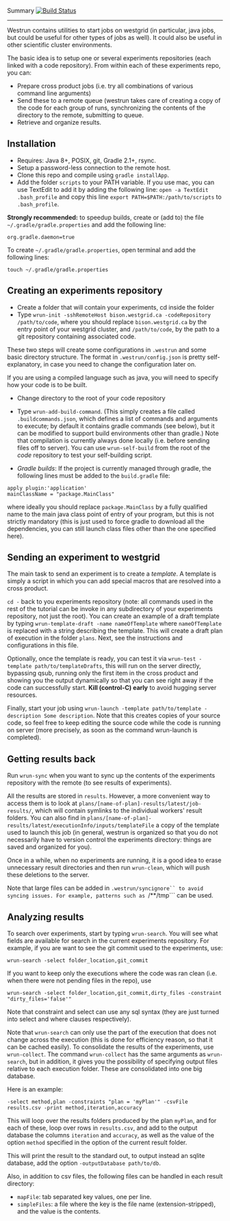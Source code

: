 Summary [![Build Status](https://travis-ci.org/alexandrebouchard/westrun.png?branch=master)](https://travis-ci.org/alexandrebouchard/westrun)

-------

Westrun contains utilities to start jobs on westgrid (in particular, java jobs, but could be useful for other types of jobs as well). It could also be useful in other 
scientific cluster environments.

The basic idea is to setup one or several experiments repositories (each linked with a
code repository). From within each of these experiments repo, you can:

- Prepare cross product jobs (i.e. try all combinations of various command line arguments)
- Send these to a remote queue (westrun takes care of creating a copy of the code for each group of runs, synchronizing the contents of the directory to the remote, submitting to queue.
- Retrieve and organize results.

Installation
------------

- Requires: Java 8+, POSIX, git, Gradle 2.1+, rsync.
- Setup a password-less connection to the remote host.
- Clone this repo and compile using ``gradle installApp``.
- Add the folder ``scripts`` to your PATH variable. If you use mac, you can use TextEdit to add it by adding the following line:
  ``open -a TextEdit .bash_profile`` and copy this line ``export PATH=$PATH:/path/to/scripts`` to ``.bash_profile``.


**Strongly recommended:** to speedup builds, create or (add to)  the file ``~/.gradle/gradle.properties`` and add the following line: 
```
org.gradle.daemon=true
```
To create ``~/.gradle/gradle.properties``, open terminal and add the following lines:
```
touch ~/.gradle/gradle.properties
```


Creating an experiments repository
----------------------------------

- Create a folder that will contain your experiments, cd inside the folder
- Type ``wrun-init -sshRemoteHost bison.westgrid.ca -codeRepository /path/to/code``, where you should replace ``bison.westgrid.ca`` by the entry point of your westgrid cluster, and ``/path/to/code``, by the path to a git repository containing associated code.

These two steps will create some configurations in ``.westrun`` and some basic directory structure. The format in ``.westrun/config.json`` is pretty self-explanatory, in case you need to change the configuration later on.

If you are using a compiled language such as java, you will need to specify how your code is to be built. 

- Change directory to the root of your code repository
- Type ``wrun-add-build-command``. (This simply creates a file called ``.buildcommands.json``, which defines a list of commands and arguments to execute; by default it contains gradle commands (see below), but it can be modified to support build environments other than gradle.) Note that compilation is currently always done locally (i.e. before sending files off to server). You can use ``wrun-self-build`` from the root of the *code* repository to test your self-building script.

- *Gradle builds*: If the project is currently managed through gradle, the following lines must be added to the ```build.gradle``` file: 

```
apply plugin:'application'
mainClassName = "package.MainClass"
```

where ideally you should replace ``package.MainClass`` by a fully qualified name to the main java class point of entry of your program, but this is not strictly mandatory (this is just used to force gradle to download all the dependencies, you can still launch class files other than the one specified here).

Sending an experiment to westgrid
---------------------------------

The main task to send an experiment is to create a *template*. A template is simply a script in which you can add special macros that are resolved into a cross product. 

``cd -`` back to you experiments repository (note: all commands used in the rest of the tutorial can be invoke in any subdirectory of your experiments repository, not just the root). You can create an example of a draft template by typing ``wrun-template-draft -name nameOfTemplate`` where ```nameOfTemplate``` is replaced with a string describing the template. This will create a draft plan of execution in the folder ``plans``. Next, see the instructions and configurations in this file.

Optionally, once the template is ready, you can test it via ``wrun-test -template path/to/templateDrafts``, this will run on the server directly, bypassing qsub, running only the first item in the cross product and showing you the output dynamically so that you can see right away if the code can successfully start. **Kill (control-C) early** to avoid hugging server resources.

Finally, start your job using ``wrun-launch -template path/to/template -description Some description``. Note that this creates copies of your source code, so feel free to keep editing the source code while the code is running on server (more precisely, as soon as the command wrun-launch is completed).


Getting results back
--------------------

Run ``wrun-sync`` when you want to sync up the contents of the experiments repository with the remote (to see results of experiments).

All the results are stored in ``results``. However, a more convenient way to access them is to look at ``plans/[name-of-plan]-results/latest/job-results/``, which will contain symlinks to the individual workers' result folders. You can also find in ``plans/[name-of-plan]-results/latest/executionInfo/inputs/templateFile`` a copy of the template used to launch this job (in general, westrun is organized so that you do not necessarily have to version control the experiments directory: things are saved and organized for you).

Once in a while, when no experiments are running, it is a good idea to erase unnecessary result directories and then run ``wrun-clean``, which will push these deletions to the server.

Note that large files can be added in ```.westrun/syncignore`` to avoid syncing issues.
For example, patterns such as ```/**/tmp``` can be used.

Analyzing results
-----------------

To search over experiments, start by typing ``wrun-search``. You will see what fields are available for search in the current experiments repository. For example, if you are want to see the git commit used to the experiments, use:

```
wrun-search -select folder_location,git_commit
```

If you want to keep only the executions where the code was ran clean (i.e. when there were not pending files in the repo), use

```
wrun-search -select folder_location,git_commit,dirty_files -constraint "dirty_files='false'"
```

Note that constraint and select can use any sql syntax (they are just turned into select and where clauses respectively).

Note that ``wrun-search`` can only use the part of the execution that does not change across the execution (this is done for efficiency reason, so that it can be cached easily). To consolidate the results of the experiments, use ``wrun-collect``. The command ``wrun-collect`` has the same arguments as ``wrun-search``, but in addition, it gives you the possibility of specifying output files relative to each execution folder. These are consolidated into one big database. 

Here is an example:

```
-select method,plan -constraints "plan = 'myPlan'" -csvFile results.csv -print method,iteration,accuracy
```

This will loop over the results folders produced by the plan ``myPlan``, and for each of these, loop over rows in ``results.csv``, and add to the output database the columns ``iteration`` and ``accuracy``, as well as the value of the option ``method`` specified in the option of the current result folder.

This will print the result to the standard out, to output instead an sqlite database, add the option ``-outputDatabase path/to/db``.

Also, in addition to csv files, the following files can be handled in each result directory:

- ``mapFile``: tab separated key values, one per line.
- ``simpleFiles``: a file where the key is the file name (extension-stripped), and the value is the contents.


